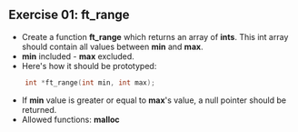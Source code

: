 ## Exercise 01: ft_range
- Create a function __ft_range__ which returns an array of __ints__. This int array should contain all values between __min__ and __max__.
- __min__ included - __max__ excluded.
- Here's how it should be prototyped:
```C
	int	*ft_range(int min, int max);
```
- If __min__ value is greater or equal to __max__'s value, a null pointer should be returned.
- Allowed functions: __malloc__
